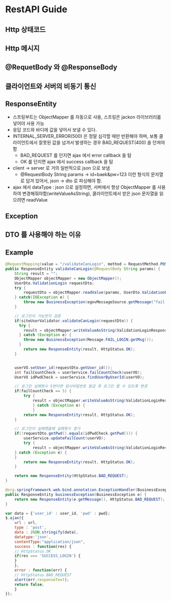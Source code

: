 # RestAPI Guide

## Http 상태코드

## Http 메시지 

## @RequetBody 와 @ResponseBody

## 클라이언트와 서버의 비동기 통신

## ResponseEntity

- 스프링부트는 ObjectMapper 를 자동으로 사용, 스프링은 jackon 라이브러리를 넣어야 사용 가능
- 응답 코드와 바디에 값을 넣어서 보낼 수 있다.
- INTERNAL_SERVER_ERROR(500) 은 정말 심각할 때만 반환해야 하며, 보통 클라이언트에서 잘못된 값을 넘겨서 발생하는 경우 BAD_REQUEST(400) 을 던져야함
  - BAD_REQUEST 를 던지면 ajax 에서 error callback 을 탐
  - OK 를 던지면 ajax 에서 success callback 을 탐
- client -> server 로 거의 일반적으로 json 으로 보냄
	- @RequestBody String params -> id=baek&pw=123 이런 형식의 문자열로 담겨 있어서, json -> dto 로 파싱해야 함.
- ajax 에서 dataType : json 으로 설정하면, 서버에서 항상 ObjectMapper 를 사용하여 변경해줘야함(writeValueAsString), 클라이언트에서 받은 json 문자열을 읽으려면 readValue

## Exception

## DTO 를 사용해야 하는 이유

## Example

```java
@RequestMapping(value = "/validateCanLogin", method = RequestMethod.POST, produces = "application/json; charset=utf8")
public ResponseEntity validateCanLogin(@RequestBody String params) {
	String result = "";
	ObjectMapper objectMapper = new ObjectMapper();
	UserDto.ValidationLogin requestDto;
	try {
	    requestDto = objectMapper.readValue(params, UserDto.ValidationLogin.class);
	} catch(IOException e) {
	    throw new BusinessException(egovMessageSource.getMessage("fail.user.validateId"));
	}

	// 로그인이 가능한지 검증
	if(siteUserValidator.validateCanLogin(requestDto)) {
	  try {
		result = objectMapper.writeValueAsString(ValidationLoginResponse.SUCCESS_LOGIN);
	  } catch (Exception e) {
	    throw new BusinessException(Message.FAIL_LOGIN.getMsg()); 
	  } 
		return new ResponseEntity(result, HttpStatus.OK);
	}


	userVO.setUser_id(requestDto.getUser_id());
	int failCountCheck = userService.failCountCheck(userVO);
	UserVO idPwdCheck = userService.findUserByUserId(userVO);

	// 로그인 실패횟수 5번이면 임시비밀번호 발급 후 로그인 할 수 있도록 변경
	if(failCountCheck == 5) {
		try {
			result = objectMapper.writeValueAsString(ValidationLoginResponse.EXCEED_FAIL_COUNT);
			} catch (Exception e) {
			} 
		return new ResponseEntity(result, HttpStatus.OK);
	}

	// 로그인이 실패했을때 실패횟수 증가
	if(!requestDto.getPwd().equals(idPwdCheck.getPwd())) {
		userService.updateFailCount(userVO);
		try {
			result = objectMapper.writeValueAsString(ValidationLoginResponse.FAIL_LOGIN);
	} catch (Exception e) {
	} 
		return new ResponseEntity(result, HttpStatus.OK);
	}

	return new ResponseEntity(HttpStatus.BAD_REQUEST);
}

@org.springframework.web.bind.annotation.ExceptionHandler(BusinessException.class)
public ResponseEntity businessException(BusinessException e) {
	return new ResponseEntity(e.getMessage(), HttpStatus.BAD_REQUEST);
}
```

```javascript
var data = {'user_id' : user_id, 'pwd' : pwd};
$.ajax({
    url : url,
    type : 'post',
    data : JSON.stringify(data),
    datatype:'json',
    contentType:"application/json",
    success : function(res) {
    // HttpStatus.OK
	if(res === 'SUCCESS_LOGIN') {
	} 
    },
    error : function(err) {
    // HttpStatus.BAD_REQUEST
	alert(err.responseText);
	return false;
    }
});
```
